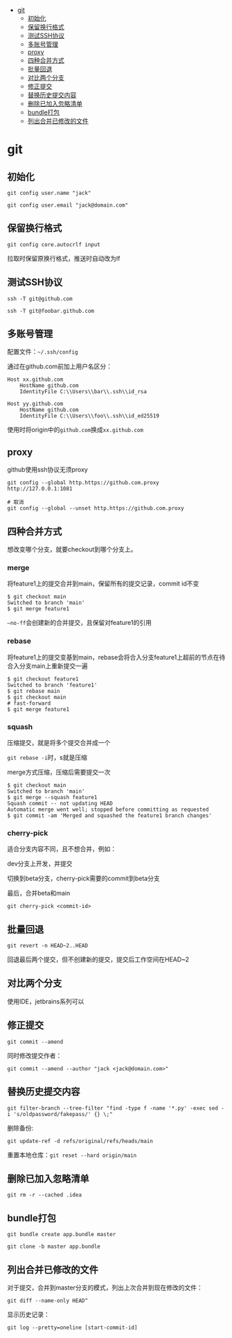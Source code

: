 <!--ts-->
* [git](#git)
   * [初始化](#初始化)
   * [保留换行格式](#保留换行格式)
   * [测试SSH协议](#测试ssh协议)
   * [多账号管理](#多账号管理)
   * [proxy](#proxy)
   * [四种合并方式](#四种合并方式)
   * [批量回退](#批量回退)
   * [对比两个分支](#对比两个分支)
   * [修正提交](#修正提交)
   * [替换历史提交内容](#替换历史提交内容)
   * [删除已加入忽略清单](#删除已加入忽略清单)
   * [bundle打包](#bundle打包)
   * [列出合并已修改的文件](#列出合并已修改的文件)
<!--te-->

# git

## 初始化

`git config user.name "jack"`

`git config user.email "jack@domain.com"`

## 保留换行格式

`git config core.autocrlf input`

拉取时保留原换行格式，推送时自动改为lf

## 测试SSH协议

`ssh -T git@github.com`

`ssh -T git@foobar.github.com`

## 多账号管理

配置文件：`~/.ssh/config`

通过在github.com前加上用户名区分：

```
Host xx.github.com
	HostName github.com
	IdentityFile C:\\Users\\bar\\.ssh\\id_rsa
	
Host yy.github.com
	HostName github.com
	IdentityFile C:\\Users\\foo\\.ssh\\id_ed25519
```

使用时将origin中的`github.com`换成`xx.github.com`

## proxy

github使用ssh协议无须proxy

```shell
git config --global http.https://github.com.proxy http://127.0.0.1:1081

# 取消
git config --global --unset http.https://github.com.proxy
```

## 四种合并方式

想改变哪个分支，就要checkout到哪个分支上。

### merge

将feature1上的提交合并到main，保留所有的提交记录，commit id不变

```shell
$ git checkout main
Switched to branch 'main'
$ git merge feature1
```

`–no-ff`会创建新的合并提交，且保留对feature1的引用

### rebase

将feature1上的提交变基到main，rebase会将合入分支feature1上超前的节点在待合入分支main上重新提交一遍

```shell
$ git checkout feature1
Switched to branch 'feature1'
$ git rebase main
$ git checkout main
# fast-forward
$ git merge feature1
```

### squash

压缩提交，就是将多个提交合并成一个

`git rebase -i`时，s就是压缩

merge方式压缩，压缩后需要提交一次

```shell
$ git checkout main
Switched to branch 'main'
$ git merge --squash feature1
Squash commit -- not updating HEAD
Automatic merge went well; stopped before committing as requested
$ git commit -am 'Merged and squashed the feature1 branch changes'
```

### cherry-pick

适合分支内容不同，且不想合并，例如：

dev分支上开发，并提交

切换到beta分支，cherry-pick需要的commit到beta分支

最后，合并beta和main

`git cherry-pick <commit-id>`

## 批量回退

`git revert -n HEAD~2..HEAD`

回退最后两个提交，但不创建新的提交，提交后工作空间在HEAD~2

## 对比两个分支

使用IDE，jetbrains系列可以

## 修正提交

`git commit --amend`

同时修改提交作者：

`git commit --amend --author "jack <jack@domain.com>"`

## 替换历史提交内容

`git filter-branch --tree-filter "find -type f -name '*.py' -exec sed -i 's/oldpassword/fakepass/' {} \;"`

删除备份:

`git update-ref -d refs/original/refs/heads/main`

重置本地仓库：`git reset --hard origin/main`

## 删除已加入忽略清单

`git rm -r --cached .idea`

## bundle打包

`git bundle create app.bundle master`

`git clone -b master app.bundle`

## 列出合并已修改的文件

对于提交，合并到master分支的模式，列出上次合并到现在修改的文件：

`git diff --name-only HEAD^`

显示历史记录：

`git log --pretty=oneline [start-commit-id]`

